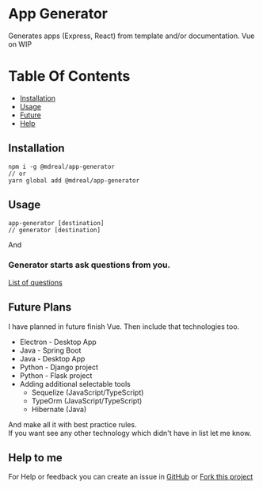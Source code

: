 # App Generator
Generates apps (Express, React) from template and/or documentation. Vue on WIP

# Table Of Contents

- [Installation](#installation)
- [Usage](#usage)
- [Future](#future-plans)
- [Help](#help-to-me)

## Installation
```shell
npm i -g @mdreal/app-generator
// or
yarn global add @mdreal/app-generator
```

## Usage

```shell
app-generator [destination]
// generator [destination]
```
And
### Generator starts ask questions from you.

[List of questions](./QUESTIONS.md)

## Future Plans

I have planned in future finish Vue. Then include that technologies too.

- Electron - Desktop App
- Java - Spring Boot
- Java - Desktop App
- Python - Django project
- Python - Flask project
- Adding additional selectable tools
  * Sequelize (JavaScript/TypeScript)
  * TypeOrm (JavaScript/TypeScript)
  * Hibernate (Java)

And make all it with best practice rules.  
If you want see any other technology which didn't have in list let me know.

## Help to me
For Help or feedback you can create an issue in [GitHub](https://github.com/MDReal32/app-generator/issues/new) or [Fork this project](https://github.com/MDReal32/app-generator)
